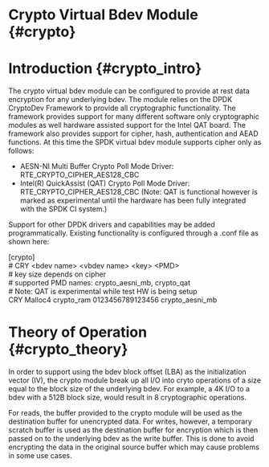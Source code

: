 # Crypto Virtual Bdev Module {#crypto}

# Introduction {#crypto_intro}

The crypto virtual bdev module can be configured to provide at rest data encryption
for any underlying bdev. The module relies on the DPDK CryptoDev Framework to provide
all cryptographic functionality. The framework provides support for many different software
only cryptographic modules as well hardware assisted support for the Intel QAT board. The
framework also provides support for cipher, hash, authentication and AEAD functions. At this
time the SPDK virtual bdev module supports cipher only as follows:

- AESN-NI Multi Buffer Crypto Poll Mode Driver: RTE_CRYPTO_CIPHER_AES128_CBC
- Intel(R) QuickAssist (QAT) Crypto Poll Mode Driver: RTE_CRYPTO_CIPHER_AES128_CBC
(Note: QAT is functional however is marked as experimental until the hardware has
been fully integrated with the SPDK CI system.)

Support for other DPDK drivers and capabilities may be added programmatically. Existing
functionality is configured through a .conf file as shown here:

[crypto]<br>
 \# CRY \<bdev name\> \<vbdev name\> \<key\> \<PMD\><br>
 \# key size depends on cipher<br>
 \# supported PMD names: crypto_aesni_mb, crypto_qat<br>
 \# Note: QAT is experimental while test HW is being setup<br>
 CRY Malloc4 crypto_ram 0123456789123456 crypto_aesni_mb

# Theory of Operation {#crypto_theory}

In order to support using the bdev block offset (LBA) as the initialization vector (IV),
the crypto module break up all I/O into cryto operations of a size equal to the block
size of the underlying bdev.  For example, a 4K I/O to a bdev with a 512B block size,
would result in 8 cryptographic operations.

For reads, the buffer provided to the crypto module will be used as the destination buffer
for unencrypted data.  For writes, however, a temporary scratch buffer is used as the
destination buffer for encryption which is then passed on to the underlying bdev as the
write buffer.  This is done to avoid encrypting the data in the original source buffer which
may cause problems in some use cases.
